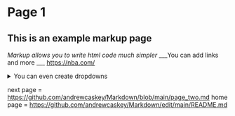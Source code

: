 # Page 1 #
## This is an example markup page ##
_Markup allows you to write html code much simpler_
___You can add links and more ___
<https://nba.com/>
<details>
           <summary>You can even create dropdowns</summary>
           <p>Content 1 Content 1 Content 1 Content 1 Content 1</p>
</details>

next page = https://github.com/andrewcaskey/Markdown/blob/main/page_two.md
home page = https://github.com/andrewcaskey/Markdown/edit/main/README.md
